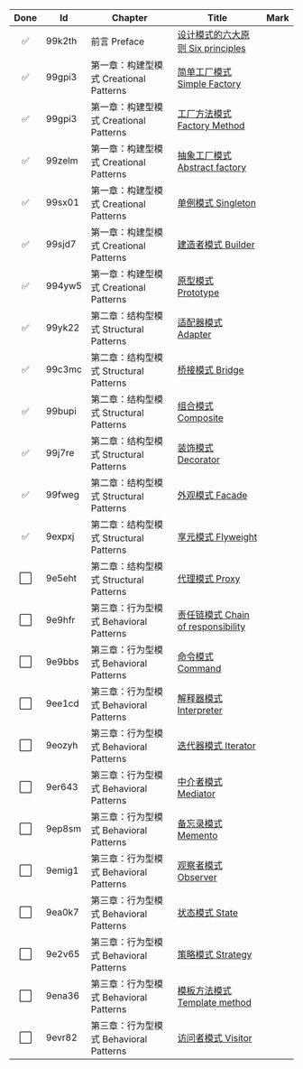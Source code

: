 | Done | Id     | Chapter                       | Title                                                     | Mark |
|:----:|--------|-------------------------------|-----------------------------------------------------------|------|
|  ✅   | 99k2th | 前言 Preface                    | [设计模式的六大原则 Six principles](Sixprinciples.md)              |      |
|  ✅   | 99gpi3 | 第一章：构建型模式 Creational Patterns | [简单工厂模式 Simple Factory](SimpleFactory.md)                 |      |
|  ✅   | 99gpi3 | 第一章：构建型模式 Creational Patterns | [工厂方法模式 Factory Method](FactoryMethod.md)                 |      |
|  ✅   | 99zelm | 第一章：构建型模式 Creational Patterns | [抽象工厂模式 Abstract factory](AbstractFactory.md)             |      |
|  ✅   | 99sx01 | 第一章：构建型模式 Creational Patterns | [单例模式 Singleton](Singleton.md)                            |      |
|  ✅   | 99sjd7 | 第一章：构建型模式 Creational Patterns | [建造者模式 Builder](Builder.md)                               |      |
|  ✅   | 994yw5 | 第一章：构建型模式 Creational Patterns | [原型模式 Prototype](Prototype.md)                            |      |
|  ✅   | 99yk22 | 第二章：结构型模式 Structural Patterns | [适配器模式 Adapter](Adapter.md)                               |      |
|  ✅   | 99c3mc | 第二章：结构型模式 Structural Patterns | [桥接模式 Bridge](Bridge.md)                                  |      |
|  ✅   | 99bupi | 第二章：结构型模式 Structural Patterns | [组合模式 Composite](Composite.md)                            |      |
|  ✅   | 99j7re | 第二章：结构型模式 Structural Patterns | [装饰模式 Decorator](Decorator.md)                            |      |
|  ✅   | 99fweg | 第二章：结构型模式 Structural Patterns | [外观模式 Facade](Facade.md)                                  |      |
|  ✅   | 9expxj | 第二章：结构型模式 Structural Patterns | [享元模式 Flyweight](Flyweight.md)                            |      |
|  ⬜   | 9e5eht | 第二章：结构型模式 Structural Patterns | [代理模式 Proxy](Proxy.md)                                    |      |
|  ⬜   | 9e9hfr | 第三章：行为型模式 Behavioral Patterns | [责任链模式 Chain of responsibility](Chainofresponsibility.md) |      |
|  ⬜   | 9e9bbs | 第三章：行为型模式 Behavioral Patterns | [命令模式 Command](Command.md)                                |      |
|  ⬜   | 9ee1cd | 第三章：行为型模式 Behavioral Patterns | [解释器模式 Interpreter](Interpreter.md)                       |      |
|  ⬜   | 9eozyh | 第三章：行为型模式 Behavioral Patterns | [迭代器模式 Iterator](Iterator.md)                             |      |
|  ⬜   | 9er643 | 第三章：行为型模式 Behavioral Patterns | [中介者模式 Mediator](中介者模式Mediator.md)                        |      |
|  ⬜   | 9ep8sm | 第三章：行为型模式 Behavioral Patterns | [备忘录模式 Memento](Memento.md)                               |      |
|  ⬜   | 9emig1 | 第三章：行为型模式 Behavioral Patterns | [观察者模式 Observer](Observer.md)                             |      |
|  ⬜   | 9ea0k7 | 第三章：行为型模式 Behavioral Patterns | [状态模式 State](State.md)                                    |      |
|  ⬜   | 9e2v65 | 第三章：行为型模式 Behavioral Patterns | [策略模式 Strategy](Strategy.md)                              |      |
|  ⬜   | 9ena36 | 第三章：行为型模式 Behavioral Patterns | [模板方法模式 Template method](Templatemethod.md)               |      |
|  ⬜   | 9evr82 | 第三章：行为型模式 Behavioral Patterns | [访问者模式 Visitor](Visitor.md)                               |      |